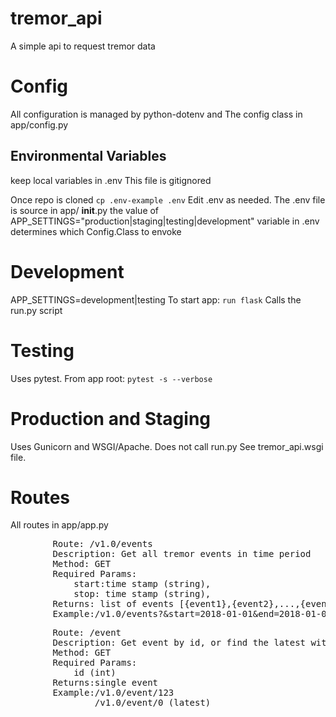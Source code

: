 # tremor_api
A simple api to request tremor data

# Config
All configuration is managed by 
python-dotenv and The config class in app/config.py
## Environmental Variables
keep local variables in .env This file is gitignored

Once repo is cloned 
`cp .env-example .env`
Edit .env as needed. 
The .env file is source in app/ __init__.py
the value of APP_SETTINGS="production|staging|testing|development"  variable in .env determines which Config.Class to envoke

# Development
APP_SETTINGS=development|testing 
To start app:
`run flask`
Calls the run.py script

# Testing
Uses pytest. From app root:
`pytest -s --verbose`

# Production and Staging
Uses Gunicorn and WSGI/Apache. Does not call run.py 
See tremor_api.wsgi file.

# Routes
All routes in app/app.py
<pre>
        Route: /v1.0/events
        Description: Get all tremor events in time period
        Method: GET
        Required Params:
            start:time stamp (string),
            stop: time stamp (string),
        Returns: list of events [{event1},{event2},...,{eventn}] or 404
        Example:/v1.0/events?&start=2018-01-01&end=2018-01-02
</pre>
<pre>
        Route: /event
        Description: Get event by id, or find the latest with event_id =0
        Method: GET
        Required Params:
            id (int)
        Returns:single event
        Example:/v1.0/event/123
                /v1.0/event/0 (latest)

</pre>
